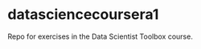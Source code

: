 datasciencecoursera1
====================

Repo for exercises in the Data Scientist Toolbox course.

